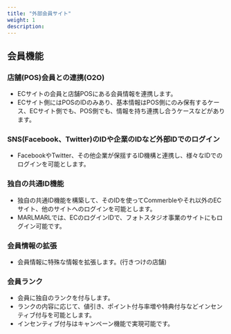 ```yaml
---
title: "外部会員サイト"
weight: 1
description: 
---
```


## 会員機能

### 店舗(POS)会員との連携(O2O)

- ECサイトの会員と店舗POSにある会員情報を連携します。
- ECサイト側にはPOSのIDのみあり、基本情報はPOS側にのみ保有するケース、ECサイト側でも、POS側でも、情報を持ち連携し合うケースなどがあります。

### SNS(Facebook、Twitter)のIDや企業のIDなど外部IDでのログイン

- FacebookやTwitter、その他企業が保揺するID機構と連携し、様々なIDでのログインを可能とします。

### 独自の共通ID機能

- 独自の共通ID機能を構築して、そのIDを使ってCommerbleやそれ以外のECサイト、他のサイトへのログインを可能とします。
- MARLMARLでは、ECのログインIDで、フォトスタジオ事業のサイトにもログイン可能です。

### 会員情報の拡張

- 会員情報に特殊な情報を拡張します。(行きつけの店舗)

### 会員ランク

- 会員に独自のランクを付与します。
- ランクの内容に応じて、値引き、ポイント付与率増や特典付与などインセンティブ付与を可能とします。
- インセンティブ付与はキャンペーン機能で実現可能です。


